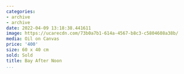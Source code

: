```yaml
---
categories:
- archive
- archive
date: 2022-04-09 13:18:38.441611
image: https://ucarecdn.com/73b0a7b1-614a-4567-b8c3-c5804608a38b/
media: Oil on Canvas
price: '400'
size: 60 x 40 cm
sold: Sold
title: Bay After Noon
...
```

